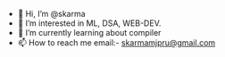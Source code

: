- 👋 Hi, I’m @skarma
- 👀 I’m interested in ML, DSA, WEB-DEV.
- 🌱 I’m currently learning about compiler
- 📫 How to reach me email:- skarmamjpru@gmail.com

<!---
skarmamjpru/skarmamjpru is a ✨ special ✨ repository because its `README.md` (this file) appears on your GitHub profile.
You can click the Preview link to take a look at your changes.
--->
